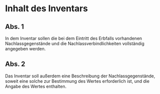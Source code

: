# Inhalt des Inventars



## Abs. 1

 In dem Inventar sollen die bei dem Eintritt des Erbfalls vorhandenen Nachlassgegenstände und die Nachlassverbindlichkeiten vollständig angegeben werden.

## Abs. 2

 Das Inventar soll außerdem eine Beschreibung der Nachlassgegenstände, soweit eine solche zur Bestimmung des Wertes erforderlich ist, und die Angabe des Wertes enthalten. 

